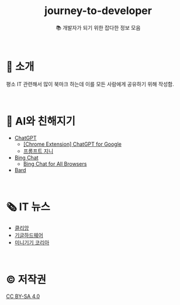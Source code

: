 <div align=center>

# journey-to-developer

📚 개발자가 되기 위한 잡다한 정보 모음

</div>

<br>

# 👋 소개

평소 IT 관련해서 많이 북마크 하는데 이를 모든 사람에게 공유하기 위해 작성함.

<br>

# 🤖 AI와 친해지기

- [ChatGPT](https://chat.openai.com/chat)
  - [[Chrome Extension] ChatGPT for Google](https://abctech.tistory.com/55)
  - [프롬프트 지니](https://www.promptgenie.ai/)
- [Bing Chat](https://www.bing.com/ck/a?!&&p=a1dd48c5315149a1JmltdHM9MTY4MjgxMjgwMCZpZ3VpZD0wY2YyZDA1Ni1iODI1LTZiZDEtMTA1OS1jMzU1YjkwZDZhOTUmaW5zaWQ9NTE3OQ&ptn=3&hsh=3&fclid=0cf2d056-b825-6bd1-1059-c355b90d6a95&psq=bing+chat&u=a1aHR0cHM6Ly9iaW5nLmNvbS9jaGF0&ntb=1)
  - [Bing Chat for All Browsers](https://github.com/anaclumos/bing-chat-for-all-browsers)
- [Bard](https://bard.google.com/)

<br>

# 🗞 IT 뉴스

- [클리앙](https://www.clien.net/service/board/news)
- [기글하드웨어](https://gigglehd.com/gg/)
- [미니기기 코리아](https://meeco.kr/news)

<br>

# © 저작권

[CC BY-SA 4.0](https://creativecommons.org/licenses/by-sa/4.0/deed.ko)

